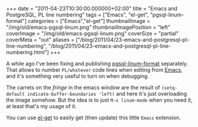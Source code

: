 +++
date = "2011-04-23T10:30:00.000000+02:00"
title = "Emacs and PostgreSQL, PL line numbering"
tags = ["Emacs", "el-get", "pgsql-linum-format"]
categories = ["Emacs","el-get"]
thumbnailImage = "/img/old/emacs-pgsql-linum.png"
thumbnailImagePosition = "left"
coverImage = "/img/old/emacs-pgsql-linum.png"
coverSize = "partial"
coverMeta = "out"
aliases = ["/blog/2011/04/23-emacs-and-postgresql-pl-line-numbering",
           "/blog/2011/04/23-emacs-and-postgresql-pl-line-numbering.html"]
+++

A while ago I've been fixing and publishing 
[pgsql-linum-format](https://github.com/dimitri/pgsql-linum-format) separately.
That allows to number 
`PL/whatever` code lines when editing from 
[Emacs](http://www.gnu.org/software/emacs/), and
it's something very useful to turn on when debugging.


The carrets on the 
*fringe* in the emacs window are the result of
`(setq-default indicate-buffer-boundaries 'left)` and here it's
just overloading the image somehow.  But the idea is to just 
`M-x linum-mode`
when you need it, at least that's my usage of it.

You can use 
[el-get](https://github.com/dimitri/el-get) to easily get (then update) this little 
`Emacs` extension.
